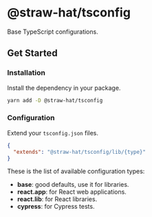 # @straw-hat/tsconfig

Base TypeScript configurations.

## Get Started

### Installation

Install the dependency in your package.

```sh
yarn add -D @straw-hat/tsconfig
```

### Configuration

Extend your `tsconfig.json` files.

```json
{
  "extends": "@straw-hat/tsconfig/lib/{type}"
}
```

These is the list of available configuration types:

- **base**: good defaults, use it for libraries.
- **react.app**: for React web applications.
- **react.lib**: for React libraries.
- **cypress**: for Cypress tests.
